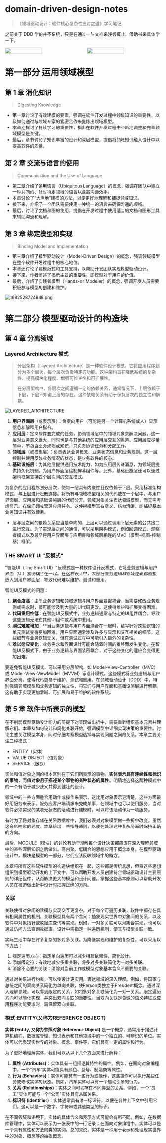 # domain-driven-design-notes
>  《领域驱动设计：软件核心复杂性应对之道》学习笔记

之前关于 DDD 学的并不系统，只是在通过一些文档来浅尝辄止，借助书来具体学一下。

<div style="display:flex">
    <img src="https://image-1252109614.cos.ap-beijing.myqcloud.com/2023/04/27/6449571f3525f.png" style="width:50%;margin-right:5%">
    <img src="https://image-1252109614.cos.ap-beijing.myqcloud.com/2023/04/27/64495726ed049.png" style="width:50%">
</div>

# 第一部分 运用领域模型

## 第 1 章 消化知识

> Digesting Knowledge

- 第一章讨论了有效建模的要素，强调在软件开发过程中领域知识的重要性，以及如何通过与领域专家的紧密合作来提炼出领域模型。
- 本章还探讨了持续学习的重要性，指出在软件开发过程中不断地调整和完善领域模型是关键。
- 最后，章节讨论了知识丰富的设计和深层模型，提倡将领域知识融入设计中以提高软件的质量。

## 第 2 章 交流与语言的使用

> Communication and the Use of Language

- 第二章介绍了通用语言（Ubiquitous Language）的概念，强调在团队中建立一种共同的、针对特定领域的语言以提高沟通效率。
- 本章讨论了“大声地”建模的方法，以便更好地理解和捕捉领域知识。
- 接下来，介绍了一个团队需要使用一种统一的语言来确保沟通的顺畅。
- 最后，讨论了文档和图的使用，提倡在开发过程中使用适当的文档和图形工具来辅助沟通和理解。

## 第 3 章 绑定模型和实现

> Binding Model and Implementation

- 第三章介绍了模型驱动设计（Model-Driven Design）的概念，强调领域模型在整个软件开发过程中的核心地位。
- 本章还讨论了建模范式和工具支持，以帮助开发团队实现模型驱动设计。
- 接下来，作者阐述了揭示主旨的重要性，即模型对于用户的价值。
- 最后，介绍了实践者模型（Hands-on Modeler）的概念，强调开发人员需要积极参与模型的创建和维护。

![1682528724949.png](https://image-1252109614.cos.ap-beijing.myqcloud.com/2023/04/27/644959ca32a7e.png)

# 第二部分 模型驱动设计的构造块

## 第 4 章 分离领域

### Layered Architecture 模式

> 分层架构（Layered Architecture）是一种软件设计模式，它将应用程序划分为多个层次，每个层次负责特定的功能。这种架构旨在降低系统的复杂性、提高模块化程度、增强可维护性和可扩展性。
>
> 在分层架构中，各层次之间遵循一定的依赖关系，通常情况下，上层依赖于下层，下层不知道上层的存在。这种依赖关系有助于保持层次的独立性和解耦。

![LAYERED_ARCHITECTURE](https://image-1252109614.cos.ap-beijing.myqcloud.com/2023/04/27/644958cf5a179.png)

1. **用户界面层**（或表示层）：负责向用户（可能是另一个计算机系统或人）显示信息和解释用户指令。
2. **应用层**：定义软件要完成的任务，协调领域层中的领域对象来解决问题。这一层对业务意义重大，同时也是与其他系统的应用层交互的渠道。应用层应尽量简单，不包含业务规则或知识，只负责协调任务和分配工作。
3. **领域层**（或模型层）：负责表达业务概念、业务状态信息和业务规则。这一层控制并使用反映业务情况的状态，是业务软件的核心。
4. **基础设施层**：为其他层提供通用技术能力，如为应用层传递消息，为领域层提供持久化机制，为用户界面层绘制屏幕组件等。此外，基础设施层还可以通过架构框架支持四个层次间的交互模式。

为复杂的应用程序划分层次，使每一层具有内聚性且仅依赖于下层。采用标准架构模式，与上层进行松散连接。将所有与领域模型相关的代码放在一个层中，与用户界面层、应用层和基础设施层的代码分开。领域对象关注表达领域模型，而无需考虑显示、存储问题或管理应用任务。这使得模型富有意义、结构清晰，能捕捉基本业务知识并有效使用。

- 层与层之间的依赖关系应当是单向的，上层可以通过调用下层元素的公共接口进行交互。为了实现层之间的通信，可以采用架构模式，例如回调模式、观察者模式以及最早将用户界面层与应用层和领域层相连的MVC（模型-视图-控制器）框架。

### THE SMART UI "反模式"

"智能UI（The Smart UI）"反模式是一种软件设计反模式，它将业务逻辑与用户界面（UI）紧密耦合在一起。在这种设计中，大部分业务逻辑和领域逻辑都直接嵌入到用户界面层，导致代码难以维护、测试和重用。

智能UI反模式的问题：

1. **耦合度高**：由于业务逻辑和领域逻辑与用户界面紧密耦合，当需要修改业务规则或需求时，很可能涉及到大量的UI代码更改。这使得维护和扩展变得困难。
2. **代码重用性低**：在智能UI反模式中，业务逻辑通常与特定的UI组件耦合，导致这些逻辑无法在其他UI组件或系统中重用。
3. **测试难度增加**：**当业务逻辑与用户界面混合在一起时，编写针对这些逻辑的单元测试变得更加困难。用户界面通常涉及许多与显示和交互相关的细节，这些细节与业务逻辑无关，但在测试过程中可能引入额外的复杂性。
4. **难以适应变化**：业务需求和界面设计可能会随着时间的推移而发生变化。在智能UI反模式下，由于业务逻辑与界面紧密耦合，对于这些变化的适应会变得更加困难。

要避免智能UI反模式，可以采用分层架构，如 Model-View-Controller（MVC）或 Model-View-ViewModel（MVVM）等设计模式。这些模式将业务逻辑与用户界面分离，使得代码更易于维护、测试和重用。在领域驱动设计（DDD）中，特别强调领域模型和业务逻辑的独立性，将它们与用户界面和基础设施层进行解耦。这有助于实现更加清晰、可扩展和易于维护的软件系统。

## 第 5 章 软件中所表示的模型

在不削弱模型驱动设计能力的前提下对实现做出折中，需要重新组织基本元素并理解它们。本章从如何设计和简化关联开始，强调模型中详细实现决策的重要性。讨论主要关注模型本身，同时仔细考察模型选择与实现问题之间的关系。本章主要关注三种模式：

- ENTITY（实体）
- VALUE OBJECT（值对象）
- SERVICE（服务）

实体和值对象之间的根本区别在于它们所表示的事物。**实体表示具有连续性和标识的事物**，而**值对象用于描述某个事物的某种状态的属性**。明确地选择这两种模式中的一个有助于减少歧义并得到健壮的设计。

领域中的一些方面适合用动作或操作来表示，这比用对象表示更清楚，这些方面最好用服务来表示。服务应客户端请求来完成某事，在领域中也可以使用服务，当对软件必须实现的某项无状态的活动进行建模时，可以将该活动作为一项服务。

有时为了将对象存储在关系数据库中，我们必须对对象模型做一些折中改变，虽然这会影响它的纯度。本章给出一些指导原则，以便在处理这种复杂局面时保持正确的方向。

最后，MODULE（模块）的讨论有助于理解每个设计决策都应该在深入理解领域中的某些深层知识之后做出。高内聚、低耦合的思想应用于概念本身。在模型驱动设计中，模块是模型的一部分，它们应该反映领域中的概念。

本章将所有这些软件模型的构造块组织在一起，这些都是传统思想，但将这些思想组织到模型驱动开发的上下文中，可以帮助开发人员创建符合领域驱动设计主要原则的详细组件，从而解决更大的模型和设计问题。掌握这些基本原则可以帮助开发人员在被迫做出折中设计时把握正确的方向。

### 关联

关联使得对象间的建模与实现交互更复杂。对于每个可遍历关联，软件中都存在具有相同属性的机制。关联模型具有两个含义：抽象现实世界中对象间的关系，以及软件中对象指针或数据库查询等实现。例如，一对多关联可以用集合实现，也可以通过访问方法查询数据库。设计中需指定一种遍历机制，使其与模型关联一致。

实际生活中存在许多复杂的多对多关联。为降低实现和维护的复杂性，可以采用以下方法：

1. 规定遍历方向：指定单向遍历可以减少相互依赖性，简化设计。
2. 添加限定符：有效地减少多重关联，将多对多关联简化为一对多关联。
3. 消除不必要的关联：清除对当前工作或模型对象基本含义不重要的关联。

通过对关系进行约束，可以使设计更实用，表达领域的深入理解。例如，将国家与总统之间的双向关系简化为单向关联，使Person类独立于President概念。通过深入理解领域，可以得到限定的关系，如将多对多关联简化为一对一关系。限定遍历方向可以简化实现，并突出双向关联的重要性。当双向关联是领域的语义特征或应用程序功能要求时，需保留双向关联。

### 模式:ENTITY(又称为REFERENCE OBJECT)

**实体 (Entity, 又称为参照对象 Reference Object)** 是一个概念，通常用于描述计算机编程、数据库管理、知识表示和其他领域中的一个独立的、可辨识的单位。实体可以代表现实世界的对象、概念、事件等，它们具有一定的属性和行为。

为了更好地理解实体，我们可以从以下几个方面来进行解释：

1. **属性 (Attributes)**：实体具有一组描述其特性的属性。例如，在面向对象编程中，一个“汽车”实体可能具有颜色、型号、制造商等属性。
2. **行为 (Behaviors)**：实体可能具有一些行为或操作，这些操作可以执行某些任务或修改实体的状态。例如，汽车实体可以有一个启动引擎的行为。
3. **关系 (Relationships)**：实体之间可以存在不同类型的关系。例如，一个“员工”实体可能与一个“公司”实体具有从属关系。
4. **标识符 (Identifier)**：实体通常具有唯一标识符，以便在各种上下文中引用它们。这可以是一个数字、字符串或其他类型的标识。

在不同领域和语境下，实体的具体含义和表示方式可能会有所不同。例如，在数据库管理中，实体可以表示为一张表中的一行记录；在面向对象编程中，实体可以是一个具有属性和方法的类的实例。总的来说，实体是一种用于表示和处理现实世界中的对象、概念等的抽象概念。
